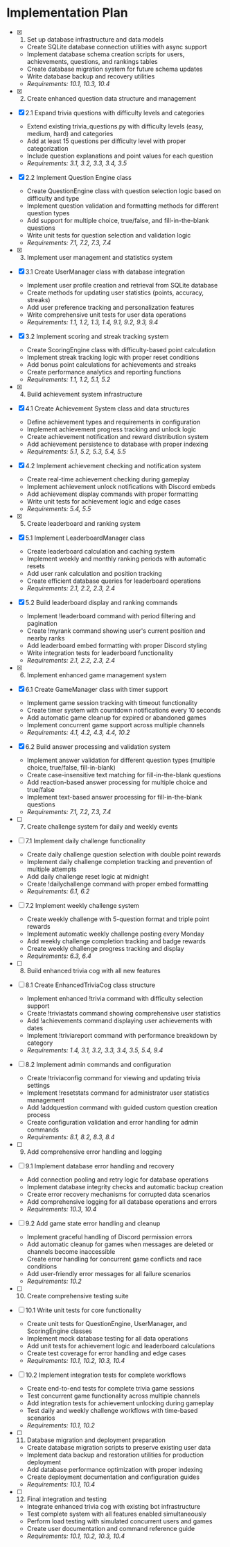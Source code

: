 # Implementation Plan

- [x] 1. Set up database infrastructure and data models

  - Create SQLite database connection utilities with async support
  - Implement database schema creation scripts for users, achievements, questions, and rankings tables
  - Create database migration system for future schema updates
  - Write database backup and recovery utilities
  - _Requirements: 10.1, 10.3, 10.4_

- [x] 2. Create enhanced question data structure and management
- [x] 2.1 Expand trivia questions with difficulty levels and categories

  - Extend existing trivia_questions.py with difficulty levels (easy, medium, hard) and categories
  - Add at least 15 questions per difficulty level with proper categorization
  - Include question explanations and point values for each question
  - _Requirements: 3.1, 3.2, 3.3, 3.4, 3.5_

- [x] 2.2 Implement Question Engine class

  - Create QuestionEngine class with question selection logic based on difficulty and type
  - Implement question validation and formatting methods for different question types
  - Add support for multiple choice, true/false, and fill-in-the-blank questions
  - Write unit tests for question selection and validation logic
  - _Requirements: 7.1, 7.2, 7.3, 7.4_

- [x] 3. Implement user management and statistics system
- [x] 3.1 Create UserManager class with database integration

  - Implement user profile creation and retrieval from SQLite database
  - Create methods for updating user statistics (points, accuracy, streaks)
  - Add user preference tracking and personalization features
  - Write comprehensive unit tests for user data operations
  - _Requirements: 1.1, 1.2, 1.3, 1.4, 9.1, 9.2, 9.3, 9.4_

- [x] 3.2 Implement scoring and streak tracking system

  - Create ScoringEngine class with difficulty-based point calculation
  - Implement streak tracking logic with proper reset conditions
  - Add bonus point calculations for achievements and streaks
  - Create performance analytics and reporting functions
  - _Requirements: 1.1, 1.2, 5.1, 5.2_

- [x] 4. Build achievement system infrastructure
- [x] 4.1 Create Achievement System class and data structures

  - Define achievement types and requirements in configuration
  - Implement achievement progress tracking and unlock logic
  - Create achievement notification and reward distribution system
  - Add achievement persistence to database with proper indexing
  - _Requirements: 5.1, 5.2, 5.3, 5.4, 5.5_

- [x] 4.2 Implement achievement checking and notification system

  - Create real-time achievement checking during gameplay
  - Implement achievement unlock notifications with Discord embeds
  - Add achievement display commands with proper formatting
  - Write unit tests for achievement logic and edge cases
  - _Requirements: 5.4, 5.5_

- [x] 5. Create leaderboard and ranking system
- [x] 5.1 Implement LeaderboardManager class

  - Create leaderboard calculation and caching system
  - Implement weekly and monthly ranking periods with automatic resets
  - Add user rank calculation and position tracking
  - Create efficient database queries for leaderboard operations
  - _Requirements: 2.1, 2.2, 2.3, 2.4_

- [x] 5.2 Build leaderboard display and ranking commands

  - Implement !leaderboard command with period filtering and pagination
  - Create !myrank command showing user's current position and nearby ranks
  - Add leaderboard embed formatting with proper Discord styling
  - Write integration tests for leaderboard functionality
  - _Requirements: 2.1, 2.2, 2.3, 2.4_

- [x] 6. Implement enhanced game management system
- [x] 6.1 Create GameManager class with timer support

  - Implement game session tracking with timeout functionality
  - Create timer system with countdown notifications every 10 seconds
  - Add automatic game cleanup for expired or abandoned games
  - Implement concurrent game support across multiple channels
  - _Requirements: 4.1, 4.2, 4.3, 4.4, 10.2_

- [x] 6.2 Build answer processing and validation system

  - Implement answer validation for different question types (multiple choice, true/false, fill-in-blank)
  - Create case-insensitive text matching for fill-in-the-blank questions
  - Add reaction-based answer processing for multiple choice and true/false
  - Implement text-based answer processing for fill-in-the-blank questions
  - _Requirements: 7.1, 7.2, 7.3, 7.4_

- [ ] 7. Create challenge system for daily and weekly events
- [ ] 7.1 Implement daily challenge functionality

  - Create daily challenge question selection with double point rewards
  - Implement daily challenge completion tracking and prevention of multiple attempts
  - Add daily challenge reset logic at midnight
  - Create !dailychallenge command with proper embed formatting
  - _Requirements: 6.1, 6.2_

- [ ] 7.2 Implement weekly challenge system

  - Create weekly challenge with 5-question format and triple point rewards
  - Implement automatic weekly challenge posting every Monday
  - Add weekly challenge completion tracking and badge rewards
  - Create weekly challenge progress tracking and display
  - _Requirements: 6.3, 6.4_

- [ ] 8. Build enhanced trivia cog with all new features
- [ ] 8.1 Create EnhancedTriviaCog class structure

  - Implement enhanced !trivia command with difficulty selection support
  - Create !triviastats command showing comprehensive user statistics
  - Add !achievements command displaying user achievements with dates
  - Implement !triviareport command with performance breakdown by category
  - _Requirements: 1.4, 3.1, 3.2, 3.3, 3.4, 3.5, 5.4, 9.4_

- [ ] 8.2 Implement admin commands and configuration

  - Create !triviaconfig command for viewing and updating trivia settings
  - Implement !resetstats command for administrator user statistics management
  - Add !addquestion command with guided custom question creation process
  - Create configuration validation and error handling for admin commands
  - _Requirements: 8.1, 8.2, 8.3, 8.4_

- [ ] 9. Add comprehensive error handling and logging
- [ ] 9.1 Implement database error handling and recovery

  - Add connection pooling and retry logic for database operations
  - Implement database integrity checks and automatic backup creation
  - Create error recovery mechanisms for corrupted data scenarios
  - Add comprehensive logging for all database operations and errors
  - _Requirements: 10.3, 10.4_

- [ ] 9.2 Add game state error handling and cleanup

  - Implement graceful handling of Discord permission errors
  - Add automatic cleanup for games when messages are deleted or channels become inaccessible
  - Create error handling for concurrent game conflicts and race conditions
  - Add user-friendly error messages for all failure scenarios
  - _Requirements: 10.2_

- [ ] 10. Create comprehensive testing suite
- [ ] 10.1 Write unit tests for core functionality

  - Create unit tests for QuestionEngine, UserManager, and ScoringEngine classes
  - Implement mock database testing for all data operations
  - Add unit tests for achievement logic and leaderboard calculations
  - Create test coverage for error handling and edge cases
  - _Requirements: 10.1, 10.2, 10.3, 10.4_

- [ ] 10.2 Implement integration tests for complete workflows

  - Create end-to-end tests for complete trivia game sessions
  - Test concurrent game functionality across multiple channels
  - Add integration tests for achievement unlocking during gameplay
  - Test daily and weekly challenge workflows with time-based scenarios
  - _Requirements: 10.1, 10.2_

- [ ] 11. Database migration and deployment preparation

  - Create database migration scripts to preserve existing user data
  - Implement data backup and restoration utilities for production deployment
  - Add database performance optimization with proper indexing
  - Create deployment documentation and configuration guides
  - _Requirements: 10.1, 10.4_

- [ ] 12. Final integration and testing
  - Integrate enhanced trivia cog with existing bot infrastructure
  - Test complete system with all features enabled simultaneously
  - Perform load testing with simulated concurrent users and games
  - Create user documentation and command reference guide
  - _Requirements: 10.1, 10.2, 10.3, 10.4_
